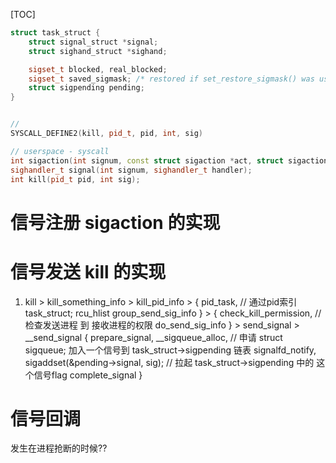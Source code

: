 [TOC]
```c++
struct task_struct {
	struct signal_struct *signal;
	struct sighand_struct *sighand;

	sigset_t blocked, real_blocked;
	sigset_t saved_sigmask;	/* restored if set_restore_sigmask() was used */
	struct sigpending pending;
}


// 
SYSCALL_DEFINE2(kill, pid_t, pid, int, sig)

// userspace - syscall
int sigaction(int signum, const struct sigaction *act, struct sigaction *oldact);
sighandler_t signal(int signum, sighandler_t handler);
int kill(pid_t pid, int sig);
```

# 信号注册 sigaction 的实现


# 信号发送 kill 的实现
1. kill > kill_something_info > kill_pid_info >
    { pid_task, // 通过pid索引 task_struct; rcu_hlist
      group_send_sig_info } > 
    { check_kill_permission, // 检查发送进程 到 接收进程的权限
      do_send_sig_info } >  send_signal > __send_signal
    { prepare_signal,
      __sigqueue_alloc, // 申请 struct sigqueue; 加入一个信号到 task_struct->sigpending 链表
      signalfd_notify,
      sigaddset(&pending->signal, sig); // 拉起 task_struct->sigpending 中的 这个信号flag
      complete_signal
    }

# 信号回调 
发生在进程抢断的时候??
